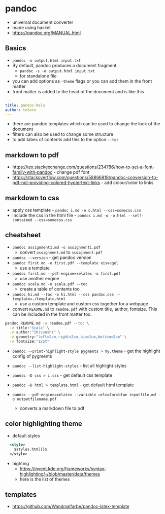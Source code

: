 # pandoc

- universal document converter
- made using haskell
- <https://pandoc.org/MANUAL.html>

## Basics

- `pandoc -o output.html input.txt`
- By default, pandoc produces a document fragment.
    - `pandoc -s -o output.html input.txt`
    - for standalone file
- you can add options as `-theme` flags or you can add them in the front matter
- front matter is added to the head of the document and is like this

```yaml
---
title: pandoc-help
author: totoro
---
```

- there are pandoc templates which can be used to change the look of the document
- filters can also be used to change some structure
- to add tabes of contents add this to the option `--toc`

## markdown to pdf

- <https://tex.stackexchange.com/questions/234786/how-to-set-a-font-family-with-pandoc> - change pdf font
- <https://stackoverflow.com/questions/58866818/pandoc-conversion-to-pdf-not-providing-colored-hyptertext-links> - add colour/color to links

## markdown to css

- apply css template - `pandoc i.md -o o.html --css=somecss.css`
- include the css in the html file - `pandoc i.md -o -o.html --self-contained --css=somecss.css`

## cheatsheet

- `pandoc assignment1.md -o assignment1.pdf`
    - convert `assignment.md` to `assignment.pdf`
- `pandoc --version` - get pandoc version
- `pandoc first.md -o first.pdf --template eisvogel`
    - use a template
- `pandoc first.md --pdf-engine=xelatex -o first.pdf`
    - use another engine
- `pandoc scala.md -o scala.pdf --toc`
    - create a table of contents too
- `pandoc hi.md --toc -o hi.html --css pandoc.css --template=./template.html`
    - use a custom template and custom css together for a webpage
- convert `README.md` to `readme.pdf` with custom title, author, fontsize.
  This can be included in the front matter too.

```bash
pandoc README.md -o readme.pdf --toc \
  -v title:"Scala" \
  -v author:"Shivanshi" \
  -v geometry:"left=2cm,right=2cm,top=1cm,bottom=2cm" \
  -v fontsize:"12pt"
```

- `pandoc --print-highlight-style pygments > my.theme` - get
  the highlight config of pygments
- `pandoc --list-highlight-styles` - list all highlight styles
- `pandoc -D css > i.css` - get default css template
- `pandoc -D html > template.html` - get default html template

- `pandoc --pdf-engine=xelatex --variable urlcolor=blue inputfile.md -o outputfilename.pdf`
    - converts a markdown file to pdf

## color highlighting theme

- default styles

```xml
  <style>
    $styles.html()$
  </style>
```

- highting
    - <https://invent.kde.org/frameworks/syntax-highlighting/-/blob/master/data/themes>
    - here is the list of themes

## templates

- <https://github.com/Wandmalfarbe/pandoc-latex-template>
